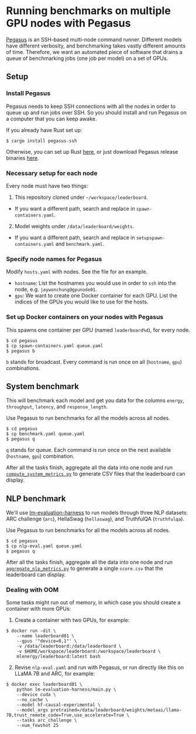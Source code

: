 # Running benchmarks on multiple GPU nodes with Pegasus

[Pegasus](https://github.com/jaywonchung/pegasus) is an SSH-based multi-node command runner.
Different models have different verbosity, and benchmarking takes vastly different amounts of time.
Therefore, we want an automated piece of software that drains a queue of benchmarking jobs (one job per model) on a set of GPUs.

## Setup

### Install Pegasus

Pegasus needs to keep SSH connections with all the nodes in order to queue up and run jobs over SSH.
So you should install and run Pegasus on a computer that you can keep awake.

If you already have Rust set up:

```console
$ cargo install pegasus-ssh
```

Otherwise, you can set up Rust [here](https://www.rust-lang.org/tools/install), or just download Pegasus release binaries [here](https://github.com/jaywonchung/pegasus/releases/latest).

### Necessary setup for each node

Every node must have two things:

1. This repository cloned under `~/workspace/leaderboard`.
  - If you want a different path, search and replace in `spawn-containers.yaml`.
2. Model weights under `/data/leaderboard/weights`.
  - If you want a different path, search and replace in `setupspawn-containers.yaml` and `benchmark.yaml`.

### Specify node names for Pegasus

Modify `hosts.yaml` with nodes. See the file for an example.

- `hostname`: List the hostnames you would use in order to `ssh` into the node, e.g. `jaywonchung@gpunode01`.
- `gpu`: We want to create one Docker container for each GPU. List the indices of the GPUs you would like to use for the hosts.

### Set up Docker containers on your nodes with Pegasus

This spawns one container per GPU (named `leaderboard%d`), for every node.

```console
$ cd pegasus
$ cp spawn-containers.yaml queue.yaml
$ pegasus b
```

`b` stands for broadcast. Every command is run once on all (`hostname`, `gpu`) combinations.

## System benchmark

This will benchmark each model and get you data for the columns `energy`, `throughput`, `latency`, and `response_length`.

Use Pegasus to run benchmarks for all the models across all nodes.

```console
$ cd pegasus
$ cp benchmark.yaml queue.yaml
$ pegasus q
```

`q` stands for queue. Each command is run once on the next available (`hostname`, `gpu`) combination.

After all the tasks finish, aggregate all the data into one node and run [`compute_system_metrics.py`](../scripts/compute_system_metrics.py) to generate CSV files that the leaderboard can display.

## NLP benchmark

We'll use [lm-evaluation-harness](https://github.com/EleutherAI/lm-evaluation-harness/tree/e9f1af36d2f6f8449e3cd132e6885d3b010ec838) to run models through three NLP datasets: ARC challenge (`arc`), HellaSwag (`hellaswag`), and TruthfulQA (`truthfulqa`).

Use Pegasus to run benchmarks for all the models across all nodes.

```console
$ cd pegasus
$ cp nlp-eval.yaml queue.yaml
$ pegasus q
```

After all the tasks finish, aggregate all the data into one node and run [`aggregate_nlp_metrics.py`](../scripts/aggregate_nlp_metrics.py) to generate a single `score.csv` that the leaderboard can display.

### Dealing with OOM

Some tasks might run out of memory, in which case you should create a container with more GPUs:

1. Create a container with two GPUs, for example:

```console
$ docker run -dit \
    --name leaderboard01 \
    --gpus '"device=0,1"' \
    -v /data/leaderboard:/data/leaderboard \
    -v $HOME/workspace/leaderboard:/workspace/leaderboard \
    mlenergy/leaderboard:latest bash
```

2. Revise `nlp-eval.yaml` and run with Pegasus, or run directly like this on LLaMA 7B and ARC, for example:

```console
$ docker exec leaderboard01 \
    python lm-evaluation-harness/main.py \
    --device cuda \
    --no_cache \
    --model hf-causal-experimental \
    --model_args pretrained=/data/leaderboard/weights/metaai/llama-7B,trust_remote_code=True,use_accelerate=True \
    --tasks arc_challenge \
    --num_fewshot 25
```
